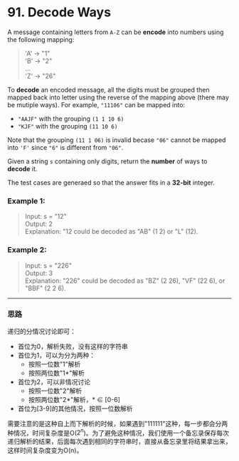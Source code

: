 # 91. Decode Ways
A message containing letters from `A-Z` can be **encode** into numbers using the following mapping:

> 'A' -> "1"  
> 'B' -> "2"  
> ...  
> 'Z' -> "26"  

To **decode** an encoded message, all the digits must be grouped then mapped back into letter using the reverse of the mapping above (there may be mutiple ways). For example, `"11106"` can be mapped into:

* `"AAJF"` with the grouping `(1 1 10 6)`
* `"KJF"` with the grouping `(11 10 6)`

Note that the grouping `(11 1 06)` is invalid becase `"06"` cannot be mapped into `'F'` since `"6"` is different from `"06"`.

Given a string `s` containing only digits, return the **number** of ways to **decode** it.

The test cases are generaed so that the answer fits in a **32-bit** integer.

### **Example 1:**
> Input: s = "12"  
> Output: 2  
> Explanation: "12 could be decoded as "AB" (1 2) or "L" (12).

### **Example 2:**

> Input: s = "226"  
> Output: 3  
> Explanation: "226" could be decoded as "BZ" (2 26), "VF" (22 6), or "BBF" (2 2 6).

---
### **思路**

递归的分情况讨论即可：
* 首位为0，解析失败，没有这样的字符串
* 首位为1，可以为分为两种：
  * 按照一位数"1"解析
  * 按照两位数"1*"解析
* 首位为2，可以非情况讨论
  * 按照一位数"2"解析
  * 按照两位数"2*"解析，* $\in$ [0-6]
* 首位为[3-9]的其他情况，按照一位数解析

需要注意的是这种自上而下解析的时候，如果遇到"111111"这种，每一步都会分两种情况，时间复杂度是O($2^n$)。为了避免这种情况，我们使用一个备忘录保存每次递归解析的结果，后面每次遇到相同的字符串时，直接从备忘录里将结果拿出来，这样时间复杂度变为O(n)。